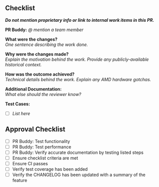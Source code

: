 ## Checklist
___Do not mention proprietary info or link to internal work items in this PR.___

**PR Buddy:** _@ mention a team member_

**What were the changes?**  
_One sentence describing the work done._

**Why were the changes made?**  
_Explain the motivation behind the work. Provide any publicly-available historical context._

**How was the outcome achieved?**  
_Technical details behind the work. Explain any AMD hardware gotchas._

**Additional Documentation:**  
_What else should the reviewer know?_

**Test Cases:**
- [ ] _List here_

## Approval Checklist
- [ ] PR Buddy: Test functionality
- [ ] PR Buddy: Test performance
- [ ] PR Buddy: Verify accurate documentation by testing listed steps
- [ ] Ensure checklist criteria are met
- [ ] Ensure CI passes
- [ ] Verify test coverage has been added
- [ ] Verify the CHANGELOG has been updated with a summary of the feature